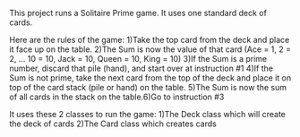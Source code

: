 This project runs a Solitaire Prime game. It uses one standard deck of cards. 

Here are the rules of the game:
1)Take the top card from the deck and place it face up on the table.
2)The Sum is now the value of that card (Ace = 1, 2 = 2, ... 10 = 10, Jack = 10, Queen = 10, King = 10)
3)If the Sum is a prime number, discard that pile (hand), and start over at instruction #1
4)If the Sum is not prime, take the next card from the top of the deck and place it on top of the card 
  stack (pile or hand) on the table.
5)The Sum is now the sum of all cards in the stack on the table.6)Go to instruction #3

It uses these 2 classes to run the game: 
1)The Deck class which will create the deck of cards
2)The Card class which creates cards
